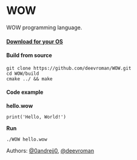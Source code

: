 # WOW
WOW programming language.

#### [Download for your OS](https://github.com/deevroman/WOW/releases)

#### Build from source

```
git clone https://github.com/deevroman/WOW.git
cd WOW/build
cmake ../ && make
```

#### Code example

__hello.wow__

```print('Hello, World!')```

__Run__

```./WOW hello.wow```


Authors: [@0andrejj0](https://github.com/0andrejj0), [@deevroman](https://github.com/deevroman)

